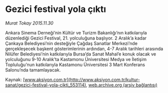 # Gezici festival yola çıktı

*Murat Tokay 2015.11.30*

<div class="pNewsDetailMainContent ctx_content" itemprop="articleBody">
 <p>
  Ankara Sinema Derneği’nin Kültür ve Turizm Bakanlığı’nın katkılarıyla düzenlediği Gezici Festival, 21. yolculuğuna başlıyor. 2 Aralık’a kadar Çankaya Belediyesi’nin desteğiyle Çağdaş Sanatlar Merkezi’nde gerçekleşecek başkent gösterimlerinin ardından, 4-7 Aralık tarihleri arasında Nilüfer Belediyesi’nin katkılarıyla Bursa’da Sanat Mahal’e konuk olacak ve yolculuğunu 9-10 Aralık’ta Kastamonu Üniversitesi Medya ve İletişim Topluluğu’nun katkılarıyla Kastamonu Üniversitesi 3 Mart Konferans Salonu’nda tamamlayacak.
 </p>
</div>


Kaynak: [www.aksiyon.com.tr](http://www.aksiyon.com.tr/kultur-sanat/gezici-festival-yola-cikti_553114), [web.archive.org (arşiv bağlantısı)](http://web.archive.org/web/20151212171225/http://www.aksiyon.com.tr/kultur-sanat/gezici-festival-yola-cikti_553114)

